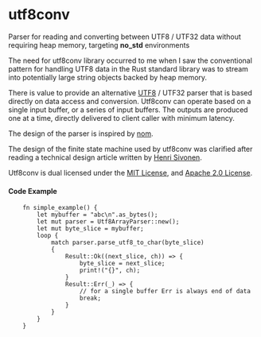 utf8conv
===


Parser for reading and converting between UTF8 / UTF32 data without requiring heap memory, targeting **no_std** environments

The need for utf8conv library occurred to me when I saw the conventional pattern for handling UTF8 data in the Rust standard library was to stream into potentially large string objects backed by heap memory.

There is value to provide an alternative [UTF8](https://en.wikipedia.org/wiki/UTF-8) / UTF32 parser that is based directly on data access and conversion.  Utf8conv can operate based on a single input buffer, or a series of input buffers.  The outputs are produced one at a time, directly delivered to client caller with minimum latency.

The design of the parser is inspired by [nom](https://github.com/Geal/nom).

The design of the finite state machine used by utf8conv was clarified after reading a technical design article written by [Henri Sivonen](https://hsivonen.fi/broken-utf-8/).

Utf8conv is dual licensed under the [MIT License](https://mit-license.org/), and [Apache 2.0 License](https://www.apache.org/licenses/LICENSE-2.0.html).

#### Code Example

```
    fn simple_example() {
        let mybuffer = "abc\n".as_bytes();
        let mut parser = Utf8ArrayParser::new();
        let mut byte_slice = mybuffer;
        loop {
            match parser.parse_utf8_to_char(byte_slice)
            {
                Result::Ok((next_slice, ch)) => {
                    byte_slice = next_slice;
                    print!("{}", ch);
                }
                Result::Err(_) => {
                    // for a single buffer Err is always end of data
                    break;
                }
            }
        }
    }
```
